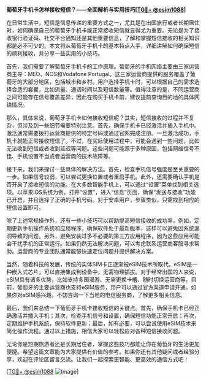 **葡萄牙手机卡怎样接收短信？——全面解析与实用技巧[[TG💪+ @esim1088](https://t.me/s/esim1088)]**

在日常生活中，短信是信息传递的重要方式之一，尤其是在出国旅行或者长期居住时，如何确保自己的葡萄牙手机卡能正常接收短信就显得尤为重要。无论是为了接收银行验证码、社交平台通知还是其他重要信息，了解和掌握短信接收的相关知识都是必不可少的。本文将从葡萄牙手机卡的基本特点入手，详细讲解如何确保短信的顺利接收，并分享一些实用的小技巧。

首先，我们需要了解葡萄牙手机卡的工作原理。葡萄牙的手机网络主要由三家运营商主导：MEO、NOS和Vodafone Portugal。这三家运营商提供的服务覆盖了葡萄牙的大部分地区，包括城市和乡村。用户选择手机卡时，可以根据自己的需求选择合适的套餐，比如流量、通话时间以及短信数量等。值得注意的是，不同运营商之间可能存在信号覆盖差异，因此在购买手机卡前，建议提前查询目的地的具体网络情况。

那么，具体来说，葡萄牙手机卡如何接收短信呢？其实，短信接收的过程并不复杂，但涉及到一些细节需要特别注意。首先，确保手机卡已经激活并插入手机中。激活通常需要拨打运营商提供的特定号码或通过官网完成注册。一旦激活成功，手机卡就能正常接收短信了。不过，在实际使用过程中，可能会遇到一些问题，比如无法收到短信或者收到延迟等问题。这些问题可能源于多种原因，包括网络信号不佳、手机设置不当或者运营商的技术故障等。

接下来，我们来探讨一些具体的解决方法。首先，检查手机信号强度是至关重要的一步。如果信号较弱，可以尝试更换位置或者重启手机。此外，还需要确认手机是否开启了接收短信的功能。在大多数智能手机上，可以通过“设置”菜单找到相关选项。以苹果iOS系统为例，打开“设置”，进入“信息”页面，确保“发送与接收”功能已开启，并且选择了正确的手机号码。对于安卓用户，步骤类似，只需找到相应的短信设置即可。

除了上述常规操作外，还有一些小技巧可以帮助提高短信接收的成功率。例如，定期更新手机操作系统和应用程序，确保软件处于最新版本，这样可以避免因系统漏洞导致的问题。另外，避免安装过多不必要的第三方应用程序，因为这些应用可能会干扰手机的正常运行。如果仍然无法解决问题，可以考虑联系运营商客服寻求帮助。运营商的专业团队通常能够快速定位问题并提供解决方案。

当然，随着科技的发展，传统的实体SIM卡正逐渐被eSIM技术所取代。eSIM是一种嵌入式芯片，可以直接集成到设备中，无需物理插拔。对于经常出国的人来说，eSIM具有诸多优势，比如支持多国漫游、无需更换卡槽、随时切换运营商等。目前，葡萄牙的主要运营商也支持eSIM服务，用户可以通过官方渠道申请开通。如果你对eSIM感兴趣，不妨咨询一下当地的电信服务商，了解更多相关信息。

最后，我们来总结一下葡萄牙手机卡接收短信的关键点。首先，确保手机卡已经正确激活并插入手机；其次，检查手机信号和设置，确保短信功能正常开启；再次，定期维护手机系统，保持软件更新；最后，如有必要，可以尝试使用eSIM技术来简化操作流程。通过以上措施，相信大家可以轻松应对各种短信接收问题。

无论你是短期旅游者还是长期居住者，掌握这些技巧都能让你在葡萄牙的生活更加便捷。希望这篇文章能为大家提供有价值的参考。如果你还有其他疑问或者经验分享，欢迎在评论区留言交流。让我们一起探索更智能、更高效的通信方式吧！

[[TG💪+ @esim1088](https://t.me/s/esim1088) ![Image](https://i.postimg.cc/4NQfJmqS/Snipaste-2025-05-13-00-14-12.png)]